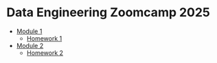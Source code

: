 # Data Engineering Zoomcamp 2025

- [Module 1](./Module_1/)
    - [Homework 1](./Module_1/homework.md)
- [Module 2](./Module_2/)
    - [Homework 2](./Module_2/homework.md)
